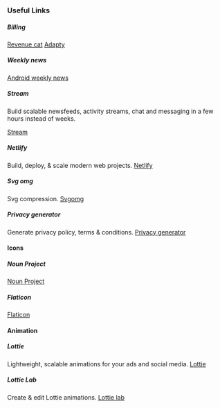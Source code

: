 
### Useful Links

##### Billing
[Revenue cat](https://www.revenuecat.com/)
[Adapty](https://adapty.io/)

##### Weekly news 
[Android weekly news](https://androidweekly.net/)

##### Stream
Build scalable newsfeeds, activity streams, chat and messaging in a few hours instead of weeks.

[Stream](https://github.com/GetStream)

##### Netlify
Build, deploy,  & scale modern web projects.
[Netlify](https://www.netlify.com/)

##### Svg omg
Svg compression.
[Svgomg](https://jakearchibald.github.io/svgomg/)

##### Privacy generator
Generate privacy policy,  terms & conditions.
[Privacy generator](https://app-privacy-policy-generator.firebaseapp.com)

#### Icons

##### Noun Project
[Noun Project](https://thenounproject.com/)

##### Flaticon
[Flaticon](https://www.flaticon.com/)

#### Animation

##### Lottie
Lightweight, scalable animations for your ads and social media.
[Lottie](https://lottiefiles.com/)

##### Lottie Lab
Create & edit  Lottie animations.
[Lottie lab](https://lottielab.io/)